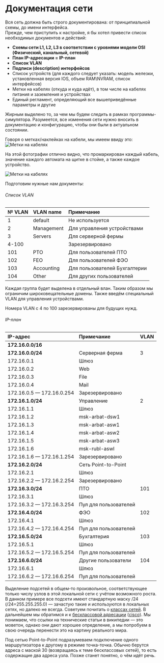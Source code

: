 # Документация сети

Вся сеть должна быть строго документирована: от принципиальной схемы, до имени интерфейса.  
Прежде, чем приступить к настройке, я бы хотел привести список необходимых документов и действий:

* **Схемы сети L1, L2, L3 в соответствии с уровнями модели OSI \(Физический, канальный, сетевой\)**
* **План IP-адресации = IP-план**
* **Список VLAN**
* **Подписи \(description\) интерфейсов**
* Список устройств \(для каждого следует указать: модель железки, установленная версия IOS, объем RAM\NVRAM, список интерфейсов\)
* Метки на кабелях \(откуда и куда идёт\), в том числе на кабелях питания и заземления и устройствах
* Единый регламент, определяющий все вышеприведённые параметры и другие

Жирным выделено то, за чем мы будем следить в рамках программы-симулятора. Разумеется, все изменения сети нужно вносить в документацию и конфигурацию, чтобы они были в актуальном состоянии.

Говоря о метках/наклейках на кабели, мы имеем ввиду это:  
![Метки на кабелях](http://img-fotki.yandex.ru/get/4008/ait-it.1/0_41ccf_cebcb444_L.jpg)

На этой фотографии отлично видно, что промаркирован каждый кабель, значение каждого автомата на щитке в стойке, а также каждое устройство.

![](http://img-fotki.yandex.ru/get/4111/ait-it.1/0_41ccd_70990884_L.jpg "Метки на кабелях")

  
Подготовим нужные нам документы:

###### Список VLAN

| № VLAN | VLAN name | Примечание |
| :--- | :--- | :--- |
| 1 | default | Не используется |
| 2 | Management | Для управления устройствами |
| 3 | Servers | Для серверной фермы |
| 4-100 |  | Зарезервировано |
| 101 | PTO | Для пользователей ПТО |
| 102 | FEO | Для пользователей ФЭО |
| 103 | Accounting | Для пользователей Бухгалтерии |
| 104 | Other | Для других пользователей |

Каждая группа будет выделена в отдельный влан. Таким образом мы ограничим широковещательные домены. Также введём специальный VLAN для управления устройствами.

Номера VLAN c 4 по 100 зарезервированы для будущих нужд.

###### IP-план

| IP-адрес | Примечание | VLAN |
| :--- | :--- | :--- |
| **172.16.0.0/16** |  |  |
| **172.16.0.0/24** | Серверная ферма | 3 |
| 172.16.0.1 | Шлюз |  |
| 172.16.0.2 | Web |  |
| 172.16.0.3 | File |  |
| 172.16.0.4 | Mail |  |
| 172.16.0.5 — 172.16.0.254 | Зарезервировано |  |
| **172.16.1.0/24** | Управление | 2 |
| 172.16.1.1 | Шлюз |  |
| 172.16.1.2 | msk-arbat-dsw1 |  |
| 172.16.1.3 | msk-arbat-asw1 |  |
| 172.16.1.4 | msk-arbat-asw2 |  |
| 172.16.1.5 | msk-arbat-asw3 |  |
| 172.16.1.6 | msk-rubl-aswl |  |
| 172.16.1.6 — 172.16.1.254 | Зарезервировано |  |
| **172.16.2.0/24** | Сеть Point-to-Point |  |
| 172.16.2.1 | Шлюз |  |
| 172.16.2.2 — 172.16.2.254 | Зарезервировано |  |
| **172.16.3.0/24** | ПТО | 101 |
| 172.16.3.1 | Шлюз |  |
| 172.16.3.2 — 172.16.3.254 | Пул для пользователей |  |
| **172.16.4.0/24** | ФЭО | 102 |
| 172.16.4.1 | Шлюз |  |
| 172.16.4.2 — 172.16.4.254 | Пул для пользователей |  |
| **172.16.5.0/24** | Бухгалтерия | 103 |
| 172.16.5.1 | Шлюз |  |
| 172.16.5.2 — 172.16.5.254 | Пул для пользователей |  |
| **172.16.6.0/24** | Другие пользователи | 104 |
| 172.16.6.1 | Шлюз |  |
| 172.16.6.2 — 172.16.6.254 | Пул для пользователей |  |

Выделение подсетей в общем-то произвольное, соответствующее только числу узлов в этой локальной сети с учётом возможного роста. В данном примере все подсети имеют стандартную маску /24 \(/24=255.255.255.0\) — зачастую такие и используются в локальных сетях, но далеко не всегда. Советуем почитать о [классах сетей](http://ru.wikipedia.org/wiki/%D0%9A%D0%BB%D0%B0%D1%81%D1%81%D0%BE%D0%B2%D0%B0%D1%8F_%D0%B0%D0%B4%D1%80%D0%B5%D1%81%D0%B0%D1%86%D0%B8%D1%8F). В дальнейшем мы обратимся и к [бесклассовой адресации](http://en.wikipedia.org/wiki/Classless_Inter-Domain_Routing) \([cisco](http://www.cisco.com/en/US/tech/tk365/technologies_tech_note09186a00800a67f5.shtml)\). Мы понимаем, что ссылки на технические статьи в википедии — это моветон, однако они дают хорошее определение, а мы попробуем в свою очередь перенести это на картину реального мира.

Под сетью Point-to-Point подразумеваем подключение одного маршрутизатора к другому в режиме точка-точка. Обычно берутся адреса с маской 30 \(возвращаясь к теме бесклассовых сетей\), то есть содержащие два адреса узла. Позже станет понятно, о чём идёт речь.

